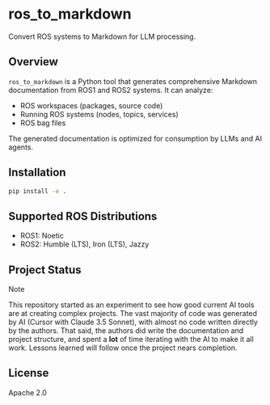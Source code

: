 # ros_to_markdown

Convert ROS systems to Markdown for LLM processing.

## Overview
`ros_to_markdown` is a Python tool that generates comprehensive Markdown documentation from ROS1 and ROS2 systems. It can analyze:
- ROS workspaces (packages, source code)
- Running ROS systems (nodes, topics, services)
- ROS bag files

The generated documentation is optimized for consumption by LLMs and AI agents.

## Installation
```bash
pip install -e .
```


## Supported ROS Distributions
- ROS1: Noetic
- ROS2: Humble (LTS), Iron (LTS), Jazzy

## Project Status
> [!Note]
> This repository started as an experiment to see how good current AI tools are at creating complex projects. The vast majority of code was generated by AI (Cursor with Claude 3.5 Sonnet), with almost no code written directly by the authors. That said, the authors did write the documentation and project structure, and spent a **lot** of time iterating with the AI to make it all work. Lessons learned will follow once the project nears completion.

## License
Apache 2.0

